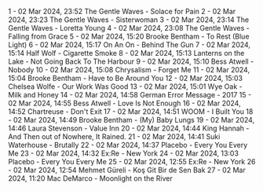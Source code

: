 1 - 02 Mar 2024, 23:52	The Gentle Waves - Solace for Pain
2 - 02 Mar 2024, 23:23	The Gentle Waves - Sisterwoman
3 - 02 Mar 2024, 23:14	The Gentle Waves - Loretta Young
4 - 02 Mar 2024, 23:08	The Gentle Waves - Falling from Grace
5 - 02 Mar 2024, 15:20	Brooke Bentham - To Rest (Blue Light)
6 - 02 Mar 2024, 15:17	On An On - Behind The Gun
7 - 02 Mar 2024, 15:14	Half Wolf - Cigarette Smoke
8 - 02 Mar 2024, 15:13	Lanterns on the Lake - Not Going Back To The Harbour
9 - 02 Mar 2024, 15:10	Bess Atwell - Nobody
10 - 02 Mar 2024, 15:08	Chrysalism - Forget Me
11 - 02 Mar 2024, 15:04	Brooke Bentham - Have to Be Around You
12 - 02 Mar 2024, 15:03	Chelsea Wolfe - Our Work Was Good
13 - 02 Mar 2024, 15:01	Wye Oak - Milk and Honey
14 - 02 Mar 2024, 14:58	German Error Message - 2017
15 - 02 Mar 2024, 14:55	Bess Atwell - Love Is Not Enough
16 - 02 Mar 2024, 14:52	Chartreuse - Don't Exit
17 - 02 Mar 2024, 14:51	WOOM - I Built You
18 - 02 Mar 2024, 14:49	Brooke Bentham - (My) Baby Lungs
19 - 02 Mar 2024, 14:46	Laura Stevenson - Value Inn
20 - 02 Mar 2024, 14:44	King Hannah - And Then out of Nowhere, It Rained.
21 - 02 Mar 2024, 14:41	Suki Waterhouse - Brutally
22 - 02 Mar 2024, 14:37	Placebo - Every You Every Me
23 - 02 Mar 2024, 14:32	Ex:Re - New York
24 - 02 Mar 2024, 13:03	Placebo - Every You Every Me
25 - 02 Mar 2024, 12:55	Ex:Re - New York
26 - 02 Mar 2024, 12:54	Mehmet Güreli - Koş Git Bir de Sen Bak
27 - 02 Mar 2024, 11:20	Mac DeMarco - Moonlight on the River
